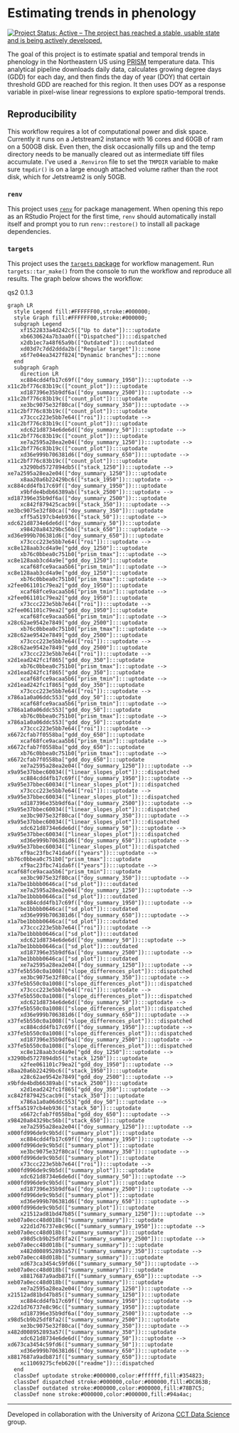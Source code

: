 

<!-- README.md is generated from README.Qmd. Please edit that file -->

# Estimating trends in phenology

<!-- badges: start -->

[![Project Status: Active – The project has reached a stable, usable
state and is being actively
developed.](https://www.repostatus.org/badges/latest/active.svg)](https://www.repostatus.org/#active)

<!-- badges: end -->

The goal of this project is to estimate spatial and temporal trends in
phenology in the Northeastern US using
[PRISM](https://prism.oregonstate.edu/) temperature data. This
analytical pipeline downloads daily data, calculates growing degree days
(GDD) for each day, and then finds the day of year (DOY) that certain
threshold GDD are reached for this region. It then uses DOY as a
response variable in pixel-wise linear regressions to explore
spatio-temporal trends.

## Reproducibility

This workflow requires a lot of computational power and disk space.
Currently it runs on a Jetstream2 instance with 16 cores and 60GB of ram
on a 500GB disk. Even then, the disk occasionally fills up and the temp
directory needs to be manually cleared out as intermediate tiff files
accumulate. I’ve used a `.Renviron` file to set the `TMPDIR` variable to
make sure `tmpdir()` is on a large enough attached volume rather than
the root disk, which for Jetstream2 is only 50GB.

### `renv`

This project uses
[`renv`](https://rstudio.github.io/renv/articles/renv.html) for package
management. When opening this repo as an RStudio Project for the first
time, `renv` should automatically install itself and prompt you to run
`renv::restore()` to install all package dependencies.

### `targets`

This project uses the [`targets`
package](https://docs.ropensci.org/targets/) for workflow management.
Run `targets::tar_make()` from the console to run the workflow and
reproduce all results. The graph below shows the workflow:

qs2 0.1.3

``` mermaid
graph LR
  style Legend fill:#FFFFFF00,stroke:#000000;
  style Graph fill:#FFFFFF00,stroke:#000000;
  subgraph Legend
    xf1522833a4d242c5(["Up to date"]):::uptodate
    xb6630624a7b3aa0f(["Dispatched"]):::dispatched
    x2db1ec7a48f65a9b(["Outdated"]):::outdated
    xd03d7c7dd2ddda2b(["Regular target"]):::none
    x6f7e04ea3427f824["Dynamic branches"]:::none
  end
  subgraph Graph
    direction LR
    xc884cdd4fb17c69f(["doy_summary_1950"]):::uptodate --> x11c2bf776c83b19c(["count_plot"]):::uptodate
    xd187396e35b9df6a(["doy_summary_2500"]):::uptodate --> x11c2bf776c83b19c(["count_plot"]):::uptodate
    xe3bc9075e32f80ca(["doy_summary_350"]):::uptodate --> x11c2bf776c83b19c(["count_plot"]):::uptodate
    x73ccc223e5bb7e64(["roi"]):::uptodate --> x11c2bf776c83b19c(["count_plot"]):::uptodate
    xdc621d8734e6de6d(["doy_summary_50"]):::uptodate --> x11c2bf776c83b19c(["count_plot"]):::uptodate
    xe7a2595a28ea2e04(["doy_summary_1250"]):::uptodate --> x11c2bf776c83b19c(["count_plot"]):::uptodate
    xd36e999b706381d6(["doy_summary_650"]):::uptodate --> x11c2bf776c83b19c(["count_plot"]):::uptodate
    x3290bd5727894db5(["stack_1250"]):::uptodate --> xe7a2595a28ea2e04(["doy_summary_1250"]):::uptodate
    x8aa20a6b22429bc6(["stack_1950"]):::uptodate --> xc884cdd4fb17c69f(["doy_summary_1950"]):::uptodate
    x9bfde4bdb66389ab(["stack_2500"]):::uptodate --> xd187396e35b9df6a(["doy_summary_2500"]):::uptodate
    xc842f879425cacb9(["stack_350"]):::uptodate --> xe3bc9075e32f80ca(["doy_summary_350"]):::uptodate
    xff5a5197cb4eb936(["stack_50"]):::uptodate --> xdc621d8734e6de6d(["doy_summary_50"]):::uptodate
    x98420a84329bc56b(["stack_650"]):::uptodate --> xd36e999b706381d6(["doy_summary_650"]):::uptodate
    x73ccc223e5bb7e64(["roi"]):::uptodate --> xc8e128aab3cd4a9e["gdd_doy_1250"]:::uptodate
    xb76c0bbea0c751b0["prism_tmax"]:::uptodate --> xc8e128aab3cd4a9e["gdd_doy_1250"]:::uptodate
    xcaf68fce9acaa5b6["prism_tmin"]:::uptodate --> xc8e128aab3cd4a9e["gdd_doy_1250"]:::uptodate
    xb76c0bbea0c751b0["prism_tmax"]:::uptodate --> x2fee061101c79ea2["gdd_doy_1950"]:::uptodate
    xcaf68fce9acaa5b6["prism_tmin"]:::uptodate --> x2fee061101c79ea2["gdd_doy_1950"]:::uptodate
    x73ccc223e5bb7e64(["roi"]):::uptodate --> x2fee061101c79ea2["gdd_doy_1950"]:::uptodate
    xcaf68fce9acaa5b6["prism_tmin"]:::uptodate --> x28c62ae9542e7849["gdd_doy_2500"]:::uptodate
    xb76c0bbea0c751b0["prism_tmax"]:::uptodate --> x28c62ae9542e7849["gdd_doy_2500"]:::uptodate
    x73ccc223e5bb7e64(["roi"]):::uptodate --> x28c62ae9542e7849["gdd_doy_2500"]:::uptodate
    x73ccc223e5bb7e64(["roi"]):::uptodate --> x2d1ead242fc1f865["gdd_doy_350"]:::uptodate
    xb76c0bbea0c751b0["prism_tmax"]:::uptodate --> x2d1ead242fc1f865["gdd_doy_350"]:::uptodate
    xcaf68fce9acaa5b6["prism_tmin"]:::uptodate --> x2d1ead242fc1f865["gdd_doy_350"]:::uptodate
    x73ccc223e5bb7e64(["roi"]):::uptodate --> x786a1a0a06ddc553["gdd_doy_50"]:::uptodate
    xcaf68fce9acaa5b6["prism_tmin"]:::uptodate --> x786a1a0a06ddc553["gdd_doy_50"]:::uptodate
    xb76c0bbea0c751b0["prism_tmax"]:::uptodate --> x786a1a0a06ddc553["gdd_doy_50"]:::uptodate
    x73ccc223e5bb7e64(["roi"]):::uptodate --> x6672cfab7f0558ba["gdd_doy_650"]:::uptodate
    xcaf68fce9acaa5b6["prism_tmin"]:::uptodate --> x6672cfab7f0558ba["gdd_doy_650"]:::uptodate
    xb76c0bbea0c751b0["prism_tmax"]:::uptodate --> x6672cfab7f0558ba["gdd_doy_650"]:::uptodate
    xe7a2595a28ea2e04(["doy_summary_1250"]):::uptodate --> x9a95e37bbec60034(["linear_slopes_plot"]):::dispatched
    xc884cdd4fb17c69f(["doy_summary_1950"]):::uptodate --> x9a95e37bbec60034(["linear_slopes_plot"]):::dispatched
    x73ccc223e5bb7e64(["roi"]):::uptodate --> x9a95e37bbec60034(["linear_slopes_plot"]):::dispatched
    xd187396e35b9df6a(["doy_summary_2500"]):::uptodate --> x9a95e37bbec60034(["linear_slopes_plot"]):::dispatched
    xe3bc9075e32f80ca(["doy_summary_350"]):::uptodate --> x9a95e37bbec60034(["linear_slopes_plot"]):::dispatched
    xdc621d8734e6de6d(["doy_summary_50"]):::uptodate --> x9a95e37bbec60034(["linear_slopes_plot"]):::dispatched
    xd36e999b706381d6(["doy_summary_650"]):::uptodate --> x9a95e37bbec60034(["linear_slopes_plot"]):::dispatched
    xf9ac23fbc741da6f(["years"]):::uptodate --> xb76c0bbea0c751b0["prism_tmax"]:::uptodate
    xf9ac23fbc741da6f(["years"]):::uptodate --> xcaf68fce9acaa5b6["prism_tmin"]:::uptodate
    xe3bc9075e32f80ca(["doy_summary_350"]):::uptodate --> x1a7be1bbbb0646ca(["sd_plot"]):::outdated
    xe7a2595a28ea2e04(["doy_summary_1250"]):::uptodate --> x1a7be1bbbb0646ca(["sd_plot"]):::outdated
    xc884cdd4fb17c69f(["doy_summary_1950"]):::uptodate --> x1a7be1bbbb0646ca(["sd_plot"]):::outdated
    xd36e999b706381d6(["doy_summary_650"]):::uptodate --> x1a7be1bbbb0646ca(["sd_plot"]):::outdated
    x73ccc223e5bb7e64(["roi"]):::uptodate --> x1a7be1bbbb0646ca(["sd_plot"]):::outdated
    xdc621d8734e6de6d(["doy_summary_50"]):::uptodate --> x1a7be1bbbb0646ca(["sd_plot"]):::outdated
    xd187396e35b9df6a(["doy_summary_2500"]):::uptodate --> x1a7be1bbbb0646ca(["sd_plot"]):::outdated
    xe7a2595a28ea2e04(["doy_summary_1250"]):::uptodate --> x37fe5b550c0a1008(["slope_differences_plot"]):::dispatched
    xe3bc9075e32f80ca(["doy_summary_350"]):::uptodate --> x37fe5b550c0a1008(["slope_differences_plot"]):::dispatched
    x73ccc223e5bb7e64(["roi"]):::uptodate --> x37fe5b550c0a1008(["slope_differences_plot"]):::dispatched
    xdc621d8734e6de6d(["doy_summary_50"]):::uptodate --> x37fe5b550c0a1008(["slope_differences_plot"]):::dispatched
    xd36e999b706381d6(["doy_summary_650"]):::uptodate --> x37fe5b550c0a1008(["slope_differences_plot"]):::dispatched
    xc884cdd4fb17c69f(["doy_summary_1950"]):::uptodate --> x37fe5b550c0a1008(["slope_differences_plot"]):::dispatched
    xd187396e35b9df6a(["doy_summary_2500"]):::uptodate --> x37fe5b550c0a1008(["slope_differences_plot"]):::dispatched
    xc8e128aab3cd4a9e["gdd_doy_1250"]:::uptodate --> x3290bd5727894db5(["stack_1250"]):::uptodate
    x2fee061101c79ea2["gdd_doy_1950"]:::uptodate --> x8aa20a6b22429bc6(["stack_1950"]):::uptodate
    x28c62ae9542e7849["gdd_doy_2500"]:::uptodate --> x9bfde4bdb66389ab(["stack_2500"]):::uptodate
    x2d1ead242fc1f865["gdd_doy_350"]:::uptodate --> xc842f879425cacb9(["stack_350"]):::uptodate
    x786a1a0a06ddc553["gdd_doy_50"]:::uptodate --> xff5a5197cb4eb936(["stack_50"]):::uptodate
    x6672cfab7f0558ba["gdd_doy_650"]:::uptodate --> x98420a84329bc56b(["stack_650"]):::uptodate
    xe7a2595a28ea2e04(["doy_summary_1250"]):::uptodate --> x000fd996de9c9b5d(["summary_plot"]):::uptodate
    xc884cdd4fb17c69f(["doy_summary_1950"]):::uptodate --> x000fd996de9c9b5d(["summary_plot"]):::uptodate
    xe3bc9075e32f80ca(["doy_summary_350"]):::uptodate --> x000fd996de9c9b5d(["summary_plot"]):::uptodate
    x73ccc223e5bb7e64(["roi"]):::uptodate --> x000fd996de9c9b5d(["summary_plot"]):::uptodate
    xdc621d8734e6de6d(["doy_summary_50"]):::uptodate --> x000fd996de9c9b5d(["summary_plot"]):::uptodate
    xd187396e35b9df6a(["doy_summary_2500"]):::uptodate --> x000fd996de9c9b5d(["summary_plot"]):::uptodate
    xd36e999b706381d6(["doy_summary_650"]):::uptodate --> x000fd996de9c9b5d(["summary_plot"]):::uptodate
    x21512ad81bd47b85(["summary_summary_1250"]):::uptodate --> xeb07a0ecc48d018b(["summary_summary"]):::uptodate
    x22d1d76737e8c96c(["summary_summary_1950"]):::uptodate --> xeb07a0ecc48d018b(["summary_summary"]):::uptodate
    x98d5cb9b25df8fa2(["summary_summary_2500"]):::uptodate --> xeb07a0ecc48d018b(["summary_summary"]):::uptodate
    x482d008952893a57(["summary_summary_350"]):::uptodate --> xeb07a0ecc48d018b(["summary_summary"]):::uptodate
    xd673ca3454c59fd6(["summary_summary_50"]):::uptodate --> xeb07a0ecc48d018b(["summary_summary"]):::uptodate
    x8817687a9adb871f(["summary_summary_650"]):::uptodate --> xeb07a0ecc48d018b(["summary_summary"]):::uptodate
    xe7a2595a28ea2e04(["doy_summary_1250"]):::uptodate --> x21512ad81bd47b85(["summary_summary_1250"]):::uptodate
    xc884cdd4fb17c69f(["doy_summary_1950"]):::uptodate --> x22d1d76737e8c96c(["summary_summary_1950"]):::uptodate
    xd187396e35b9df6a(["doy_summary_2500"]):::uptodate --> x98d5cb9b25df8fa2(["summary_summary_2500"]):::uptodate
    xe3bc9075e32f80ca(["doy_summary_350"]):::uptodate --> x482d008952893a57(["summary_summary_350"]):::uptodate
    xdc621d8734e6de6d(["doy_summary_50"]):::uptodate --> xd673ca3454c59fd6(["summary_summary_50"]):::uptodate
    xd36e999b706381d6(["doy_summary_650"]):::uptodate --> x8817687a9adb871f(["summary_summary_650"]):::uptodate
    xc11069275cfeb620(["readme"]):::dispatched
  end
  classDef uptodate stroke:#000000,color:#ffffff,fill:#354823;
  classDef dispatched stroke:#000000,color:#000000,fill:#DC863B;
  classDef outdated stroke:#000000,color:#000000,fill:#78B7C5;
  classDef none stroke:#000000,color:#000000,fill:#94a4ac;
```

------------------------------------------------------------------------

Developed in collaboration with the University of Arizona [CCT Data
Science](https://datascience.cct.arizona.edu/) group.
